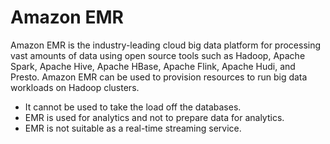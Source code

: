 # Amazon EMR

Amazon EMR is the industry-leading cloud big data platform for processing vast amounts of data using open source tools such as Hadoop, Apache Spark, Apache Hive, Apache HBase, Apache Flink, Apache Hudi, and Presto. Amazon EMR can be used to provision resources to run big data workloads on Hadoop clusters.

- It cannot be used to take the load off the databases.
- EMR is used for analytics and not to prepare data for analytics.
- EMR is not suitable as a real-time streaming service.

